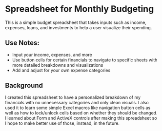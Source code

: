 # Spreadsheet for Monthly Budgeting

This is a simple budget spreadsheet that takes inputs such as income, expenses, loans, and investments to help
a user visualize their spending.

## Use Notes:
- Input your income, expenses, and more
- Use button cells for certain financials to navigate to specific sheets with more detailed breakdowns and
  visualizations
- Add and adjust for your own expense categories

## Background
I created this spreadsheet to have a personalized breakdown of my financials with no unnecessary categories and only
clean visuals. I also used it to learn some simple Excel macros like navigation button cells as well as how to lock/unlock
cells based on whether they should be changed. I learned about Form and ActiveX controls after making this spreadsheet so I 
hope to make better use of those, instead, in the future.
